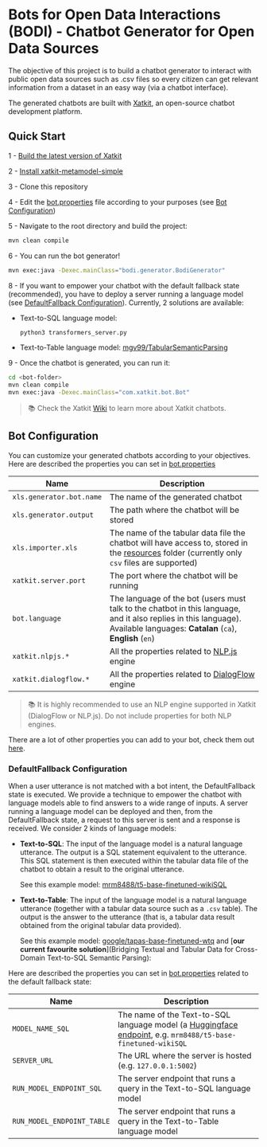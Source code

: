 # Bots for Open Data Interactions (BODI) - Chatbot Generator for Open Data Sources

The objective of this project is to build a chatbot generator to interact with public open data sources such as .csv 
files so every citizen can get relevant information from a dataset in an easy way (via a chatbot interface).

The generated chatbots are built with [Xatkit](https://github.com/xatkit-bot-platform/xatkit), an open-source chatbot
development platform.


## Quick Start

1 - [Build the latest version of Xatkit](https://github.com/xatkit-bot-platform/xatkit/wiki/Build-Xatkit)

2 - [Install xatkit-metamodel-simple](https://github.com/xatkit-bot-platform/xatkit-metamodel-simple)

3 - Clone this repository

4 - Edit the [bot.properties](src/main/resources/bot.properties) file according to your purposes (see [Bot 
Configuration](#bot-configuration))

5 - Navigate to the root directory and build the project:

```bash
mvn clean compile
```

6 - You can run the bot generator!

```bash
mvn exec:java -Dexec.mainClass="bodi.generator.BodiGenerator"
```

8 - If you want to empower your chatbot with the default fallback state (recommended), you have to deploy a server
running a language model (see [DefaultFallback Configuration](#defaultfallback-configuration)). Currently, 2
solutions are available:

- Text-to-SQL language model:
  ```bash
  python3 transformers_server.py
  ```
- Text-to-Table language model: [mgv99/TabularSemanticParsing](https://github.com/mgv99/TabularSemanticParsing)

9 - Once the chatbot is generated, you can run it:
```bash
cd <bot-folder>
mvn clean compile
mvn exec:java -Dexec.mainClass="com.xatkit.bot.Bot"
```

> 📚 Check the Xatkit [Wiki](https://github.com/xatkit-bot-platform/xatkit/wiki) to learn more about Xatkit chatbots.

## Bot Configuration

You can customize your generated chatbots according to your objectives. Here are described the properties you can 
set in [bot.properties](src/main/resources/bot.properties)

| Name                     | Description                                                                                                                                                                  |
|--------------------------|------------------------------------------------------------------------------------------------------------------------------------------------------------------------------|
| `xls.generator.bot.name` | The name of the generated chatbot                                                                                                                                            |
| `xls.generator.output`   | The path where the chatbot will be stored                                                                                                                                    |
| `xls.importer.xls`       | The name of the tabular data file the chatbot will have access to, stored in the [resources](src/main/resources) folder (currently only `csv` files are supported)           |
| `xatkit.server.port`     | The port where the chatbot will be running                                                                                                                                   |
| `bot.language`           | The language of the bot (users must talk to the chatbot in this language, and it also replies in this language). Available languages: **Catalan** (`ca`), **English** (`en`) |
| `xatkit.nlpjs.*`         | All the properties related to [NLP.js](https://github.com/xatkit-bot-platform/xatkit/wiki/Using-NLP.js) engine                                                               |
| `xatkit.dialogflow.*`    | All the properties related to [DialogFlow](https://github.com/xatkit-bot-platform/xatkit/wiki/Integrating-DialogFlow) engine                                                 |

> 📚 It is highly recommended to use an NLP engine supported in Xatkit (DialogFlow or NLP.js). Do not include 
> properties for both NLP engines.

There are a lot of other properties you can add to your bot, check them out [here](https://github.com/xatkit-bot-platform/xatkit/wiki/Xatkit-Options).

### DefaultFallback Configuration

When a user utterance is not matched with a bot intent, the DefaultFallback state is executed. We provide a 
technique to empower the chatbot with language models able to find answers to a wide range of inputs. A server 
running a language model can be deployed and then, from the DefaultFallback state, a request to this server is sent 
and a response is received. We consider 2 kinds of language models: 
- **Text-to-SQL**: The input of the language model is a natural language utterance. The output is a SQL statement 
  equivalent to the utterance. This SQL statement is then executed within the tabular data file of the chatbot to 
  obtain a result to the original utterance.

  See this example model: [mrm8488/t5-base-finetuned-wikiSQL](https://huggingface.co/mrm8488/t5-base-finetuned-wikiSQL)

- **Text-to-Table**: The input of the language model is a natural language utterance (together 
  with a tabular data source such as a `.csv` table). The output is the answer to the utterance (that is, a tabular 
  data result obtained from the original tabular data provided).

  See this example model: [google/tapas-base-finetuned-wtq](https://huggingface.co/google/tapas-base-finetuned-wtq) and
  [**our current favourite solution**](Bridging Textual and Tabular Data for Cross-Domain Text-to-SQL Semantic Parsing):

Here are described the properties you can
set in [bot.properties](src/main/resources/defaultFallback.properties) related to the default fallback state:

| Name                       | Description                                                                                                                                   |
|----------------------------|-----------------------------------------------------------------------------------------------------------------------------------------------|
| `MODEL_NAME_SQL`           | The name of the Text-to-SQL language model (a [Huggingface endpoint](https://huggingface.co/models), e.g. `mrm8488/t5-base-finetuned-wikiSQL` |
| `SERVER_URL`               | The URL where the server is hosted (e.g. `127.0.0.1:5002`)                                                                                    |
| `RUN_MODEL_ENDPOINT_SQL`   | The server endpoint that runs a query in the Text-to-SQL language model                                                                       |
| `RUN_MODEL_ENDPOINT_TABLE` | The server endpoint that runs a query in the Text-to-Table language model                                                                     |
